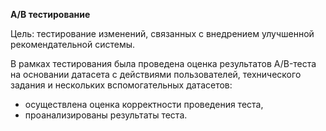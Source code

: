 **А/В тестирование**

Цель: тестирование изменений, связанных с внедрением улучшенной рекомендательной системы.

В рамках тестирования была проведена оценка результатов A/B-теста на основании датасета с действиями пользователей, технического задания и нескольких вспомогательных датасетов:

- осуществлена оценка корректности проведения теста,
- проанализированы результаты теста.
